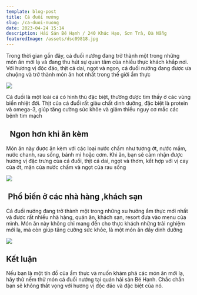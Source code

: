 ```yaml
---
template: blog-post
title: Cá đuối nướng
slug: /ca-duoi-nuong
date: 2023-04-24 15:14
description: Hải Sản Bé Hạnh / 240 Khúc Hạo, Sơn Trà, Đà Nẵng
featuredImage: /assets/dsc09818.jpg
---
```

Trong thời gian gần đây, cá đuối nướng đang trở thành một trong những món ăn mới lạ và đang thu hút sự quan tâm của nhiều thực khách khắp nơi. Với hương vị độc đáo, thịt cá dai, ngọt và ngon, cá đuối nướng đang được ưa chuộng và trở thành món ăn hot nhất trong thế giới ẩm thực

![](/assets/dsc09796.jpg)

Cá đuối là một loài cá có hình thù đặc biệt, thường được tìm thấy ở các vùng biển nhiệt đới. Thịt của cá đuối rất giàu chất dinh dưỡng, đặc biệt là protein và omega-3, giúp tăng cường sức khỏe và giảm thiểu nguy cơ mắc các bệnh tim mạch

##   Ngon hơn khi ăn kèm

Món ăn này được ăn kèm với các loại nước chấm như tương ớt, nước mắm, nước chanh, rau sống, bánh mì hoặc cơm. Khi ăn, bạn sẽ cảm nhận được hương vị đặc trưng của cá đuối, thịt cá dai, ngọt và thơm, kết hợp với vị cay của ớt, mặn của nước chấm và ngọt của rau sống

![](/assets/dsc09822.jpg)

##  Phổ biến ở các nhà hàng ,khách sạn

Cá đuối nướng đang trở thành một trong những xu hướng ẩm thực mới nhất và được rất nhiều nhà hàng, quán ăn, khách sạn, resort đưa vào menu của mình. Món ăn này không chỉ mang đến cho thực khách những trải nghiệm mới lạ, mà còn giúp tăng cường sức khỏe, là một món ăn đầy dinh dưỡng

![](/assets/dsc09796.jpg)

## K﻿ết luận

Nếu bạn là một tín đồ của ẩm thực và muốn khám phá các món ăn mới lạ, hãy thử nếm thử món cá đuối nướng tại quán hải sản Bé Hạnh. Chắc chắn bạn sẽ không thất vọng với hương vị độc đáo và đặc biệt của nó.